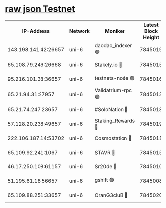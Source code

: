 [raw json Testnet](https://rpc-check.junot.stavr.tech/junot/rpc-junot-result.json)
=


<table><tr><th>IP-Address</th><th>Network</th><th>Moniker</th><th>Latest Block Height</th><th>Earliest Block Height</th><th>Catching Up</th><th>Tx Index</th><th>Voting Power</th><th>Scan Time</th></tr><tr><td>143.198.141.42:26657</td><td>uni-6</td><td>daodao_indexer 🟢</td><td>7845019</td><td>1</td><td>False</td><td>off</td><td>0</td><td>2024-02-09T23:29:04.174683638UTC</td></tr><tr><td>65.108.79.246:26668</td><td>uni-6</td><td>Stakely.io 🔴</td><td>7845015</td><td>1570872</td><td>False</td><td>on</td><td>1766821</td><td>2024-02-09T23:28:54.356575386UTC</td></tr><tr><td>95.216.101.38:36657</td><td>uni-6</td><td>testnets-node 🟢</td><td>7845016</td><td>1615130</td><td>False</td><td>on</td><td>0</td><td>2024-02-09T23:28:56.776536783UTC</td></tr><tr><td>65.21.94.31:27957</td><td>uni-6</td><td>Validatrium-rpc 🟢</td><td>7845013</td><td>2943363</td><td>False</td><td>on</td><td>0</td><td>2024-02-09T23:28:49.528708341UTC</td></tr><tr><td>65.21.74.247:23657</td><td>uni-6</td><td>#SoloNation 🔴</td><td>7845018</td><td>5208001</td><td>False</td><td>on</td><td>112</td><td>2024-02-09T23:29:03.285260546UTC</td></tr><tr><td>57.128.20.238:49657</td><td>uni-6</td><td>Staking_Rewards 🔴</td><td>7845019</td><td>6514618</td><td>False</td><td>on</td><td>1008</td><td>2024-02-09T23:29:04.457600761UTC</td></tr><tr><td>222.106.187.14:53702</td><td>uni-6</td><td>Cosmostation 🔴</td><td>7845011</td><td>7473037</td><td>False</td><td>on</td><td>109003</td><td>2024-02-09T23:28:47.135439057UTC</td></tr><tr><td>65.109.92.241:1067</td><td>uni-6</td><td>STAVR 🔴</td><td>7845015</td><td>7502372</td><td>False</td><td>on</td><td>6054</td><td>2024-02-09T23:28:53.997172670UTC</td></tr><tr><td>46.17.250.108:61157</td><td>uni-6</td><td>Sr20de 🔴</td><td>7845010</td><td>7533733</td><td>False</td><td>on</td><td>37</td><td>2024-02-09T23:28:41.705505141UTC</td></tr><tr><td>51.195.61.18:56657</td><td>uni-6</td><td>gshift 🟢</td><td>7845008</td><td>7691417</td><td>False</td><td>on</td><td>0</td><td>2024-02-09T23:28:35.134576487UTC</td></tr><tr><td>65.109.88.251:33657</td><td>uni-6</td><td>OranG3cluB 🔴</td><td>7845020</td><td>7784738</td><td>False</td><td>on</td><td>11</td><td>2024-02-09T23:29:08.891585984UTC</td></tr></table>